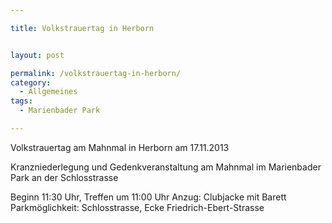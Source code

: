 ```yaml
---

title: Volkstrauertag in Herborn


layout: post

permalink: /volkstrauertag-in-herborn/
category:
  - Allgemeines
tags:
  - Marienbader Park

---
```

Volkstrauertag am Mahnmal in Herborn am 17.11.2013

Kranzniederlegung und Gedenkveranstaltung
am Mahnmal im Marienbader Park an der Schlosstrasse

Beginn 11:30 Uhr, Treffen um 11:00 Uhr
Anzug: Clubjacke mit Barett
Parkmöglichkeit: Schlosstrasse, Ecke Friedrich-Ebert-Strasse